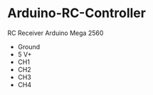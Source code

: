 # Arduino-RC-Controller


RC Receiver      Arduino Mega 2560
- Ground
- 5 V+
- CH1
- CH2
- CH3
- CH4
  
